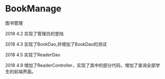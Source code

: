 # BookManage
图书管理

2018 4.2
实现了管理员的登陆

2018 4.3
实现了BookDao,并增加了BookDao的测试

2018 4.5
实现了ReaderDao

2018 4.9
增加了ReaderController，实现了其中的部分代码，增加了查询全部学生的前端界面。
